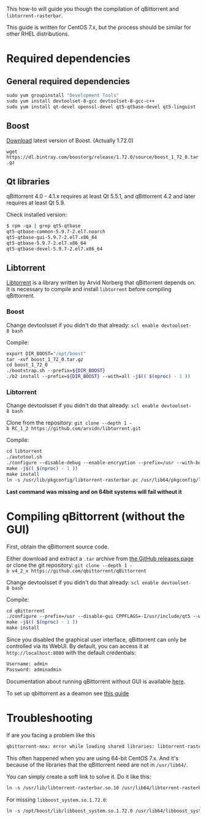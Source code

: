 This how-to will guide you though the compilation of qBittorrent and
`libtorrent-rasterbar`.

This guide is written for CentOS 7.x, but the process should be similar
for other RHEL distributions.

# Required dependencies

## General required dependencies

```bash
sudo yum groupinstall "Development Tools"
sudo yum install devtoolset-8-gcc devtoolset-8-gcc-c++
sudo yum install qt-devel openssl-devel qt5-qtbase-devel qt5-linguist
```

## Boost

[Download](https://www.boost.org/users/download/) latest version of
Boost. (Actually 1.72.0)

`wget https://dl.bintray.com/boostorg/release/1.72.0/source/boost_1_72_0.tar.gz`

## Qt libraries

qBittorrent 4.0 - 4.1.x requires at least Qt 5.5.1, and qBittorrent 4.2
and later requires at least Qt 5.9.

Check installed version:

```bash
$ rpm -qa | grep qt5-qtbase
qt5-qtbase-common-5.9.7-2.el7.noarch
qt5-qtbase-gui-5.9.7-2.el7.x86_64
qt5-qtbase-5.9.7-2.el7.x86_64
qt5-qtbase-devel-5.9.7-2.el7.x86_64
```

## Libtorrent

[Libtorrent](https://libtorrent.org/) is a library written by Arvid Norberg that qBittorrent depends on.
It is necessary to compile and install `libtorrent` before compiling qBittorrent.

### Boost

Change devtoolsset if you didn't do that already: `scl enable devtoolset-8 bash`

Compile:

```bash
export DIR_BOOST="/opt/boost"
tar -xvf boost_1_72_0.tar.gz
cd boost_1_72_0
./bootstrap.sh --prefix=${DIR_BOOST}
./b2 install --prefix=${DIR_BOOST} --with=all -j$(( $(nproc) - 1 ))
```

### Libtorrent

Change devtoolsset if you didn't do that already: `scl enable devtoolset-8 bash`

Clone from the repository: `git clone --depth 1 -b RC_1_2 https://github.com/arvidn/libtorrent.git`

Compile:

```bash
cd libtorrent
./autotool.sh
./configure --disable-debug --enable-encryption --prefix=/usr --with-boost=${DIR_BOOST} CXXFLAGS=--std=c++14
make -j$(( $(nproc) - 1 ))
make install
ln -s /usr/lib/pkgconfig/libtorrent-rasterbar.pc /usr/lib64/pkgconfig/libtorrent-rasterbar.pc
```

**Last command was missing and on 64bit systems will fail without it**

# Compiling qBittorrent (without the GUI)

First, obtain the qBittorrent source code.

Either download and extract a `.tar` archive from [the GitHub releases page](https://github.com/qbittorrent/qBittorrent/releases) or clone the git repository: `git clone --depth 1 -b v4_2_x https://github.com/qbittorrent/qBittorrent`

Change devtoolsset if you didn't do that already: `scl enable devtoolset-8 bash`

Compile:

```bash
cd qBittorrent
./configure --prefix=/usr --disable-gui CPPFLAGS=-I/usr/include/qt5 --with-boost=${DIR_BOOST} CXXFLAGS=--std=c++14
make -j$(( $(nproc) - 1 ))
make install
```

Since you disabled the graphical user interface, qBittorrent can only be controlled via its WebUI.
By default, you can access it at `http://localhost:8080` with the default credentials:

```txt
Username: admin
Password: adminadmin
```

Documentation about running qBittorrent without GUI is available [here](https://github.com/qbittorrent/qBittorrent/wiki/Running-qBittorrent-without-X-server-(WebUI-only)).

To set up qbittorrent as a deamon see [this guide](https://github.com/qbittorrent/qBittorrent/wiki/Setting-up-qBittorrent-as-a-daemon-on-CentOS-7)

# Troubleshooting

If are you facing a problem like this

```txt
qbittorrent-nox: error while loading shared libraries: libtorrent-rasterbar.so 10: cannot open shared object file: No such file or directory
```

This often happened when you are using 64-bit CentOS 7.x.
And it's because of the libraries that the qBittorrent need are not in `/usr/lib64/`.

You can simply create a soft link to solve it. Do it like this:

```bash
ln -s /usr/lib/libtorrent-rasterbar.so.10 /usr/lib64/libtorrent-rasterbar.so.10
```

For missing `libboost_system.so.1.72.0`:

```bash
ln -s /opt/boost/lib/libboost_system.so.1.72.0 /usr/lib64/libboost_system.so.1.72.0
```
